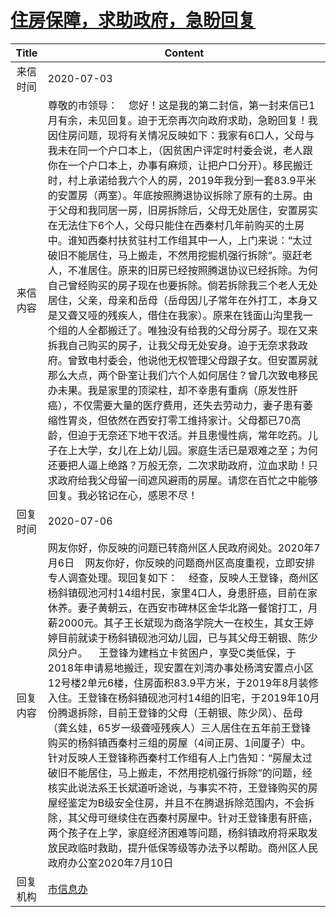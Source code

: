 # <a href="http://www.shangluo.gov.cn/zmhd/ldxxxx.jsp?urltype=leadermail.LeaderMailContentUrl&wbtreeid=1112&leadermailid=6125">住房保障，求助政府，急盼回复</a>
| Title |                                                                                                                                                                                                                                                                                                                                                                    Content                                                                                                                                                                                                                                                                                                                                                                     |
|:-----:|------------------------------------------------------------------------------------------------------------------------------------------------------------------------------------------------------------------------------------------------------------------------------------------------------------------------------------------------------------------------------------------------------------------------------------------------------------------------------------------------------------------------------------------------------------------------------------------------------------------------------------------------------------------------------------------------------------------------------------------------|
| 来信时间  | 2020-07-03                                                                                                                                                                                                                                                                                                                                                                                                                                                                                                                                                                                                                                                                                                                                     |
| 来信内容  | 尊敬的市领导：    您好！这是我的第二封信，第一封来信已1月有余，未见回复。迫于无奈再次向政府求助，急盼回复！我因住房问题，现将有关情况反映如下：我家有6口人，父母与我未在同一个户口本上，（因贫困户评定时村委会说，老人跟你在一个户口本上，办事有麻烦，让把户口分开）。移民搬迁时，村上承诺给我六个人的房，2019年我分到一套83.9平米的安置房（两室）。年底按照腾退协议拆除了原有的土房。由于父母和我同居一房，旧房拆除后，父母无处居住，安置房实在无法住下6个人，父母只能住在西秦村几年前购买的土房中。谁知西秦村扶贫驻村工作组其中一人，上门来说：“太过破旧不能居住，马上搬走，不然用挖掘机强行拆除”。驱赶老人，不准居住。原来的旧房已经按照腾退协议已经拆除。为何自己曾经购买的房子现在也要拆除。倘若拆除我三个老人无处居住，父亲，母亲和岳母（岳母因儿子常年在外打工，本身又是又聋又哑的残疾人，借住在我家）。原来在钱面山沟里我一个组的人全都搬迁了。唯独没有给我的父母分房子。现在又来拆我自己购买的房子，让我父母无处安身。迫于无奈求救政府。曾致电村委会，他说他无权管理父母跟子女。但安置房就那么大点，两个卧室让我们六个人如何居住？曾几次致电移民办未果。我是家里的顶梁柱，却不幸患有重病（原发性肝癌），不仅需要大量的医疗费用，还失去劳动力，妻子患有萎缩性胃炎，但依然在西安打零工维持家计。父母都已70高龄，但迫于无奈还下地干农活。并且患慢性病，常年吃药。儿子在上大学，女儿在上幼儿园。家庭生活已是艰难之至；为何还要把人逼上绝路？万般无奈，二次求助政府，泣血求助！只求政府给我父母留一间遮风避雨的房屋。请您在百忙之中能够回复。我必铭记在心，感恩不尽！ |
| 回复时间  | 2020-07-06                                                                                                                                                                                                                                                                                                                                                                                                                                                                                                                                                                                                                                                                                                                                     |
| 回复内容  | 网友你好，你反映的问题已转商州区人民政府阅处。2020年7月6日    网友你好，你反映的问题商州区高度重视，立即安排专人调查处理。现回复如下：    经查，反映人王登锋，商州区杨斜镇砚池河村14组村民，家里4口人，身患肝癌，目前在家休养。妻子黄朝云，在西安市碑林区金华北路一餐馆打工，月薪2000元。其子王长斌现为商洛学院大一在校生，其女王婷婷目前就读于杨斜镇砚池河幼儿园，已与其父母王朝银、陈少凤分户。    王登锋为建档立卡贫困户，享受C类低保，于2018年申请易地搬迁，现安置在刘湾办事处杨湾安置点小区12号楼2单元6楼，住房面积83.9平方米，于2019年8月装修入住。王登锋在杨斜镇砚池河村14组的旧宅，于2019年10月份腾退拆除，目前王登锋的父母（王朝银、陈少凤）、岳母（龚幺娃，65岁一级聋哑残疾人）三人居住在五年前王登锋购买的杨斜镇西秦村三组的房屋（4间正房、1间厦子）中。针对反映人王登锋称西秦村工作组有人上门告知：“房屋太过破旧不能居住，马上搬走，不然用挖机强行拆除”的问题，经核实此说法系王长斌道听途说，与事实不符，王登锋购买的房屋经鉴定为B级安全住房，并且不在腾退拆除范围内，不会拆除，其父母可继续住在西秦村房屋中。针对王登锋患有肝癌，两个孩子在上学，家庭经济困难等问题，杨斜镇政府将采取发放民政临时救助，提升低保等级等办法予以帮助。商州区人民政府办公室2020年7月10日                                                                                                                      |
| 回复机构  | <a href="../../categories/agencies/市信息办.md">市信息办</a>                                                                                                                                                                                                                                                                                                                                                                                                                                                                                                                                                                                                                                                                                             |